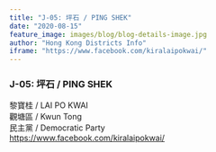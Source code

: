 ```yaml
---
title: "J-05: 坪石 / PING SHEK"
date: "2020-08-15"
feature_image: images/blog/blog-details-image.jpg
author: "Hong Kong Districts Info"
iframe: "https://www.facebook.com/kiralaipokwai/"
---
```


### J-05: 坪石 / PING SHEK  
黎寶桂 / LAI PO KWAI  
觀塘區 / Kwun Tong  
民主黨 / Democratic Party  
https://www.facebook.com/kiralaipokwai/
